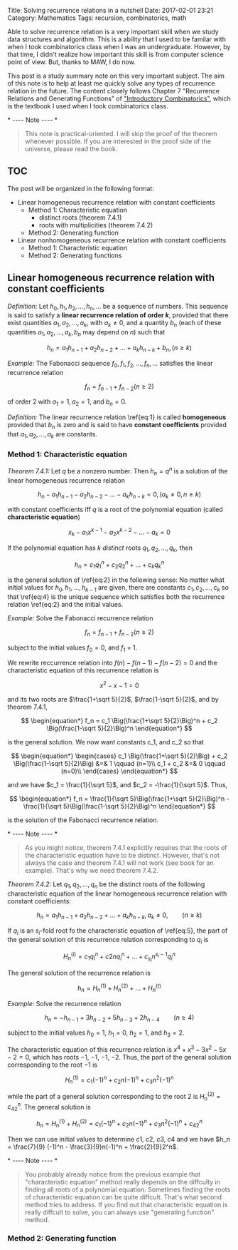 Title: Solving recurrence relations in a nutshell
Date: 2017-02-01 23:21
Category: Mathematics
Tags: recursion, combinatorics, math

Able to solve recurrence relation is a very important skill when we study data structures
and algorithm. This is a ability that I used to be familar with when I took combinatorics
class when I was an undergraduate. However, by that time, I didn't realize how important 
this skill is from computer science point of view. But, thanks to MAW, I do now.

This post is a study summary note on this very important subject. The aim of this note 
is to help at least me quickly solve any types of recurrence relation in the future.
The content closely follows Chapter 7
"Recurrence Relations and Generating Functions" of 
["Introductory Combinatorics"](https://www.amazon.com/Introductory-Combinatorics-5th-Richard-Brualdi/dp/0136020402),
which is the textbook I used when I took combinatorics class.

\* ---- Note ---- *

> This note is practical-oriented. I will skip the proof of the theorem whenever possible.
> If you are interested in the proof side of the universe, please read the book.

## TOC

The post will be organized in the following format:

- Linear homogeneous recurrence relation with constant coefficients
    - Method 1: Characteristic equation
        - distinct roots (theorem 7.4.1)
        - roots with multiplicities (theorem 7.4.2)
    - Method 2: Generating function
- Linear nonhomogeneous recurrence relation with constant coefficients
    - Method 1: Characteristic equation
    - Method 2: Generating functions

## Linear homogeneous recurrence relation with constant coefficients

*Definition:* Let $h_0, h_1, h_2, \dots, h_n, \dots$ be a sequence of numbers. This sequence is 
said to satisfy a **linear recurrence relation of order $k$**, provided that there
exist quantities $a_1, a_2, \dots, a_k,$ with $a_k \ne 0$, and a quantity $b_n$
(each of these quantities $a_1,a_2,\dots,a_k,b_n$ may depend on $n$) such that 

$$
\begin{equation}
h_n = a_1h_{n-1} + a_2h_{n-2} + \dots + a_kh_{n-k} + b_n, (n\ge k) \label{eq:1}
\end{equation}
$$

*Example:* The Fabonacci sequence $f_0, f_1, f_2, \dots, f_n, \dots$ satisfies
the linear recurrence relation

$$
\begin{equation}
f_n = f_{n-1} + f_{n-2} (n\ge 2)
\end{equation}
$$

of order 2 with $a_1 = 1, a_2 = 1,$ and $b_n = 0$.

*Definition:* The linear recurrence relation \ref{eq:1} is called **homogeneous** 
provided that $b_n$ is zero and is said to have **constant coefficients** provided that
$a_1, a_2, \dots, a_k$ are constants.

### Method 1: Characteristic equation

*Theorem 7.4.1:* Let $q$ be a nonzero number. Then $h_n = q^n$ is a solution of the
linear homogeneous recurrence relation

$$
\begin{equation}
h_n - a_1h_{n-1}-a_2h_{n-2}- \dots - a_kh_{n-k} = 0, (a_k \ne 0, n \ge k) \label{eq:2}
\end{equation}
$$

with constant coefficients iff $q$ is a root of the polynomial equation (called **characteristic equation**) 

$$
\begin{equation}
x_k-a_1x^{k-1}-a_2x^{k-2}- \dots - a_k = 0 \label{eq:3}
\end{equation}
$$

If the polynomial equation has $k$ *distinct* roots $q_1, q_2, \dots, q_k$, then

$$
\begin{equation}
h_n = c_1q_1^{n}+c_2q_2^n+ \dots + c_kq_k^n \label{eq:4}
\end{equation}
$$

is the general solution of \ref{eq:2} in the following sense: No matter what initial
values for $h_0, h_1, \dots, h_{k-1}$ are given, there are constants $c_1, c_2, \dots, c_k$
so that \ref{eq:4} is the unique sequence which satisfies both the recurrence relation 
\ref{eq:2} and the initial values.

*Example:* Solve the Fabonacci recurrence relation

$$
\begin{equation*}
f_n = f_{n-1} + f_{n-2} (n\ge 2)
\end{equation*}
$$

subject to the initial values $f_0 = 0$, and $f_1$ = 1.

We rewrite reccurrence relation into $f(n) - f(n-1) - f(n-2) = 0$ and the characteristic 
equation of this recurrence relation is

$$
\begin{equation*}
x^2 - x - 1 = 0
\end{equation*}
$$

and its two roots are $\frac{1+\sqrt 5}{2}$, $\frac{1-\sqrt 5}{2}$, and by theorem 7.4.1,

$$
\begin{equation*}
f_n = c_1 \Big(\frac{1+\sqrt 5}{2}\Big)^n + c_2 \Big(\frac{1-\sqrt 5}{2}\Big)^n
\end{equation*}
$$

is the general solution. We now want constants c_1, and c_2 so that 

$$
\begin{equation*}
\begin{cases}
c_1 \Big(\frac{1+\sqrt 5}{2}\Big) + c_2 \Big(\frac{1-\sqrt 5}{2}\Big) &=& 1 \qquad (n=1)\\
c_1 + c_2 &=& 0 \qquad (n=0)\\
\end{cases}
\end{equation*}
$$

and we have $c_1 = \frac{1}{\sqrt 5}$, and $c_2 = -\frac{1}{\sqrt 5}$. Thus,

$$
\begin{equation*}
f_n = \frac{1}{\sqrt 5}\Big(\frac{1+\sqrt 5}{2}\Big)^n - \frac{1}{\sqrt 5}\Big(\frac{1-\sqrt 5}{2}\Big)^n
\end{equation*}
$$

is the solution of the Fabonacci recurrence relation.

\* ---- Note ---- *

> As you might notice, theorem 7.4.1 explicitly requires that the roots of the characteristic equation have 
> to be distinct. However, that's not always the case and theorem 7.4.1 will not work (see book for an example).
> That's why we need theorem 7.4.2.

*Theorem 7.4.2:* Let $q_1, q_2, \dots, q_n$ be the distinct roots of the following characteristic equation of the 
linear homogeneous recurrence relation with constant coefficients:

$$
\begin{equation}
h_n = a_1h_{n-1}+a_2h_{n-2}+ \dots + a_kh_{n-k}, a_k \ne 0, \qquad (n \ge k) \label{eq:5}
\end{equation}
$$

If $q_i$ is an $s_i$-fold root fo the characteristic equation of \ref{eq:5}, the part of the general solution of this recurrence 
relation corresponding to $q_i$ is 

$$
\begin{equation*}
H_{n}^{(i)} = c_1q_i^n + c2nq_i^n + \dots + c_{s_i}n^{s_i-1}q_i^n
\end{equation*}
$$

The general solution of the recurrence relation is 

$$
\begin{equation*}
h_n = H_n^{(1)} + H_n^{(2)} + \dots + H_n^{(t)}
\end{equation*}
$$

*Example:* Solve the recurrence relation

$$
\begin{equation*}
h_n = -h_{n-1} + 3h_{n-2}+5h_{n-3}+2h_{n-4} \qquad (n \ge 4)
\end{equation*}
$$

subject to the initial values $h_0=1$, $h_1 = 0$, $h_2 = 1$, and $h_3 = 2$.

The characteristic equation of this recurrence relation is $x^4 + x^3 -3x^2 - 5x - 2 = 0$, which has roots $-1$, $-1$, $-1$, $-2$.
Thus, the part of the general solution corresponding to the root $-1$ is

$$
\begin{equation*}
H_n^{(1)} = c_1(-1)^n + c_2n(-1)^n + c_3n^2(-1)^n
\end{equation*}
$$

while the part of a general solution corresponding to the root $2$ is $H_n^{(2)} = c_42^n$. The general solution is 

$$
\begin{equation*}
h_n = H_n^{(1)} + H_n^{(2)} = c_1(-1)^n + c_2n(-1)^n + c_3n^2(-1)^n + c_42^n
\end{equation*}
$$

Then we can use initial values to determine $c1$, $c2$, $c3$, $c4$ and we have $h_n = \frac{7}{9} (-1)^n - \frac{3}{9}n(-1)^n + \frac{2}{9}2^n$.

\* ---- Note ---- *

> You probably already notice from the previous example that "characteristic equation" method really depends on the diffculty in finding all roots
> of a polynomial equation. Sometimes finding the roots of characteristic equation can be quite diffcult. That's what second method tries to address.
> If you find out that characteristic equation is really diffcult to solve, you can always use "generating function" method.

### Method 2: Generating function